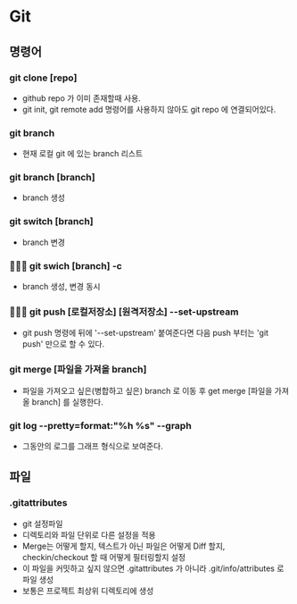 # Git

## 명령어

### git clone [repo]

- github repo 가 이미 존재할때 사용.
- git init, git remote add 명령어를 사용하지 않아도 git repo 에 연결되어있다.

### git branch

- 현재 로컬 git 에 있는 branch 리스트

### git branch [branch]

- branch 생성

### git switch [branch]

- branch 변경

### 🧤🧤🧤 git swich [branch] -c

- branch 생성, 변경 동시

### 🧤🧤🧤 git push [로컬저장소] [원격저장소] --set-upstream

- git push 명령에 뒤에 '--set-upstream' 붙여준다면 다음 push 부터는 'git push' 만으로 할 수 있다.

### git merge [파일을 가져올 branch]

- 파일을 가져오고 싶은(병합하고 싶은) branch 로 이동 후 get merge [파일을 가져올 branch] 를 실행한다.

### git log --pretty=format:"%h %s" --graph

- 그동안의 로그를 그래프 형식으로 보여준다.

## 파일

### .gitattributes

- git 설정파일
- 디렉토리와 파일 단위로 다른 설정을 적용
- Merge는 어떻게 할지, 텍스트가 아닌 파일은 어떻게 Diff 할지, checkin/checkout 할 때 어떻게 필터링할지 설정
- 이 파일을 커밋하고 싶지 않으면 .gitattributes 가 아니라 .git/info/attributes 로 파일 생성
- 보통은 프로젝트 최상위 디렉토리에 생성
